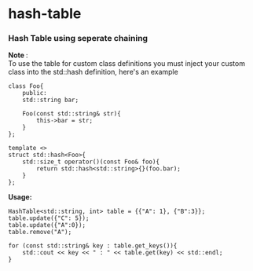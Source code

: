 # hash-table
### Hash Table using seperate chaining

<b> Note </b>: <br>
To use the table for custom class definitions you must inject your custom class into the std::hash definition, here's an example

```
class Foo{
    public:
    std::string bar;
    
    Foo(const std::string& str){
        this->bar = str;
    }
};

template <>
struct std::hash<Foo>{
    std::size_t operator()(const Foo& foo){
        return std::hash<std::string>{}(foo.bar);
    }
};

```

<b> Usage: </b> <br>
```
HashTable<std::string, int> table = {{"A": 1}, {"B":3}};
table.update({"C": 5});
table.update({"A":0});
table.remove("A");

for (const std::string& key : table.get_keys()){
    std::cout << key << " : " << table.get(key) << std::endl;
}

